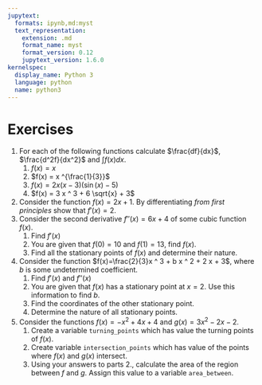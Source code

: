 ```yaml
---
jupytext:
  formats: ipynb,md:myst
  text_representation:
    extension: .md
    format_name: myst
    format_version: 0.12
    jupytext_version: 1.6.0
kernelspec:
  display_name: Python 3
  language: python
  name: python3
---
```


# Exercises

1. For each of the following functions calculate $\frac{df}{dx}$, $\frac{d^2f}{dx^2}$ and $\int f(x) dx$.
   1. $f(x) = x$
   2. $f(x) = x ^{\frac{1}{3}}$
   3. $f(x) = 2 x (x - 3) (\sin(x) - 5)$
   4. $f(x) = 3  x ^ 3 + 6 \sqrt{x} + 3$
2. Consider the function $f(x)=2x+1$. By differentiating _from first principles_ show that $f'(x)=2$.
3. Consider the second derivative $f''(x)=6x+4$ of some cubic function $f(x)$.
   1. Find $f'(x)$
   2. You are given that $f(0)=10$ and $f(1)=13$, find $f(x)$.
   3. Find all the stationary points of $f(x)$ and determine their nature.
4. Consider the function $f(x)=\frac{2}{3}x ^ 3 + b x ^ 2 + 2 x + 3$, where $b$ is some undetermined coefficient.
   1. Find $f'(x)$ and $f''(x)$
   2. You are given that $f(x)$ has a stationary point at $x=2$. Use this information to find $b$.
   3. Find the coordinates of the other stationary point.
   4. Determine the nature of all stationary points.
5. Consider the functions $f(x)=-x^2+4x+4$ and $g(x)=3x^2-2x-2$.
   1. Create a variable `turning_points` which has value the turning points of $f(x)$.
   2. Create variable `intersection_points` which has value of the points where $f(x)$ and $g(x)$ intersect.
   3. Using your answers to parts 2., calculate the area of the region between $f$ and $g$. Assign this value to a variable `area_between`.
